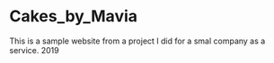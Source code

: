# Cakes_by_Mavia
This is a sample website from a project I did for a smal company as a service. 
2019
